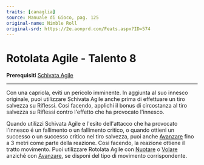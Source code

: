 ```yaml
---
traits: [canaglia]
source: Manuale di Gioco, pag. 125
original-name: Nimble Roll
original-srd: https://2e.aonprd.com/Feats.aspx?ID=574
---
```


# Rotolata Agile - Talento 8

**Prerequisiti** [Schivata Agile](/classi/canaglia/talenti/schivata-agile)

---

Con una capriola, eviti un pericolo imminente. In aggiunta al suo innesco
originale, puoi utilizzare Schivata Agile anche prima di effettuare un tiro
salvezza su Riflessi. Cosi facendo, applichi il bonus di circostanza al tiro
salvezza su Riflessi contro l'effetto che ha provocato l'innesco.

Quando utilizzi Schivata Agile e l'esito dell'attacco che ha provocato l'innesco
é un fallimento o un fallimento critico, o quando ottieni un successo o un
successo critico nel tiro salvezza, puoi anche [Avanzare](/azioni/base/avanzare)
fino a 3 metri come parte della reazione. Cosi facendo, la reazione ottiene il
tratto movimento. Puoi utilizzare Rotolata Agile con
[Nuotare](/azioni/base/nuotare) o [Volare](/azioni/base/volare) anziché con
[Avanzare](/azioni/base/avanzare), se disponi del tipo di movimento
corrispondente.

